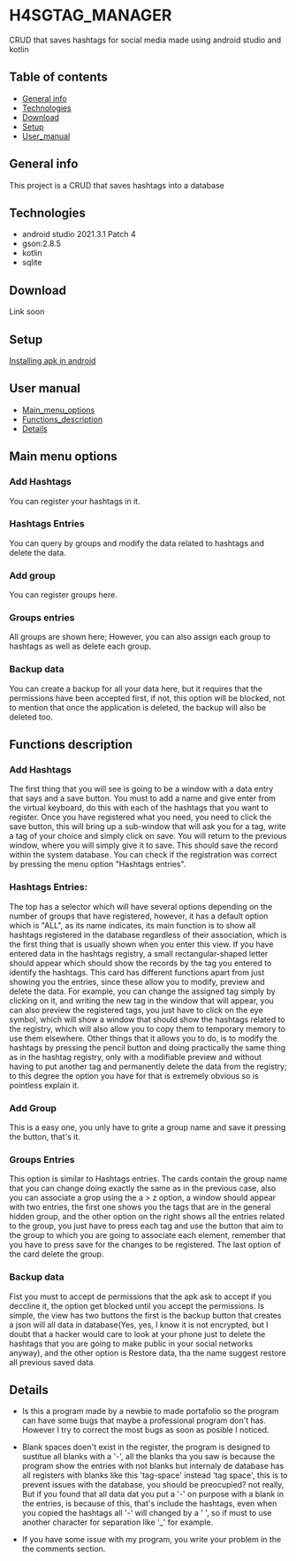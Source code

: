 # H4SGTAG_MANAGER  

CRUD that saves hashtags for social media made using android studio and kotlin

## Table of contents

* [General info](#general-info)
* [Technologies](#technologies)
* [Download](#download)
* [Setup](#setup)
* [User_manual](#user_manual)


## General info
   This project is a CRUD that saves hashtags into a database
## Technologies
* android studio 2021.3.1 Patch 4
* gson:2.8.5
* kotlin
* sqlite

## Download
Link soon

## Setup
[Installing apk in android](https://www.youtube.com/watch?v=vK_jgnEe_8w)

## User manual
* [Main_menu_options](#main_menu_options)
* [Functions_description](#functions_description)
* [Details](#details)

## Main menu options
 
 ### Add Hashtags 
 You can register your hashtags in it.
 
 ### Hashtags Entries 
 You can query by groups and modify the data related to hashtags and delete the data.
 
 ### Add group 
 You can register groups here.
 
 ### Groups entries 
 All groups are shown here; However, you can also assign each group to hashtags as well as delete each group.
 
 ### Backup data
 You can create a backup for all your data here, but it requires that the permissions have been accepted first, 
 if not, this option will be blocked, not to mention that once the application is deleted, the backup will also be deleted too.

## Functions description

### Add Hashtags 
The first thing that you will see is going to be a window with a data entry that says <your hashtags> and a save button. 
You must to add a name and give enter from the virtual keyboard, do this with each of the hashtags that you want to register.
Once you have registered what you need, you need to click the save button, this will bring up a sub-window that will ask you for a tag, 
write a tag of your choice and simply click on save.
You will return to the previous window, where you will simply give it to save. 
This should save the record within the system database. 
You can check if the registration was correct by pressing the menu option "Hashtags entries".
  
 ### Hashtags Entries: 
 The top has a selector which will have several options depending on the number of groups that have registered, however, 
 it has a default option which is "ALL", as its name indicates, its main function is to show all hashtags registered in the database regardless of their association, 
 which is the first thing that is usually shown when you enter this view.
 If you have entered data in the hashtags registry, a small rectangular-shaped letter should appear which should show the records by the tag you entered to identify the hashtags. 
 This card has different functions apart from just showing you the entries, since these allow you to modify, preview and delete the data.
 For example, you can change the assigned tag simply by clicking on it, and writing the new tag in the window that will appear,
 you can also preview the registered tags, you just have to click on the eye symbol, which will show a window that should show the hashtags related to the registry, 
 which will also allow you to copy them to temporary memory to use them elsewhere. 
 Other things that it allows you to do, is to modify the hashtags by pressing the pencil button and doing practically the same thing as in the hashtag registry, 
 only with a modifiable preview and without having to put another tag and permanently delete the data from the registry; 
 to this degree the option you have for that is extremely obvious so is pointless explain it.
 
  ### Add Group 
  This is a easy one, you unly have to grite a group name and save it pressing the button, that's it.

  ### Groups Entries 
  This option is similar to Hashtags entries. The cards contain the group name that you can change doing exactly the same as in the previous case,
  also you can associate a grop using the a > z option, a window should appear with two entries, the first one shows you the tags that are in the general hidden group, 
  and the other option on the right shows all the entries related to the group, you just have to press each tag and use the button that aim to the group to which you are going to associate each element, 
  remember that you have to press save for the changes to be registered. The last option of the card delete the group.
  
  ### Backup data 
  Fist you must to accept de permissions that the apk ask to accept if you deccline it, the option get blocked until you accept the permissions.
  Is simple, the view has two buttons the first is the backup button that creates a json will all data in database(Yes, yes, I know it is not encrypted, 
  but I doubt that a hacker would care to look at your phone just to delete the hashtags that you are going to make public in your social networks anyway),
  and the other option is Restore data, tha the name suggest restore all previous saved data. 

  ## Details
  * Is this a program made by a newbie to made portafolio so the program can have some bugs that maybe a professional program don't has. 
    However I try to correct the most bugs as soon as posible I noticed. 
    
  * Blank spaces doen't exist in the register, the program is designed to sustitue all blanks with a '-', all the blanks tha you saw is because the program show the entries
    with not blanks but internaly de database has all registers with blanks like this 'tag-space' instead 'tag space', this is to prevent issues with the database, you should be preocupied?
    not really, But if you found that all data dat you put a '-' on purpose with a blank in the entries, is because of this, that's include the hashtags, even when you copied the hashtags all '-'
    will changed by a ' ', so if must to use another character for separation like '_' for example.
    
   * If you have some issue with my program, you write your problem in the the comments section.

